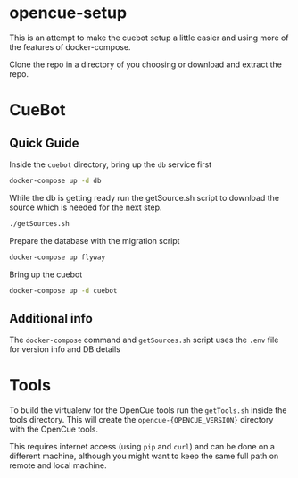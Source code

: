 # opencue-setup

This is an attempt to make the cuebot setup a little easier and using more of the features of docker-compose.

Clone the repo in a directory of you choosing or download and extract the repo.

# CueBot #

## Quick Guide ##

Inside the `cuebot` directory, bring up the `db` service first
```bash
docker-compose up -d db
```

While the db is getting ready run the getSource.sh script to download the source which is needed for the next step.
```bash
./getSources.sh
```

Prepare the database with the migration script
```bash
docker-compose up flyway
```

Bring up the cuebot
```bash
docker-compose up -d cuebot
```

## Additional info ##

The `docker-compose` command and `getSources.sh` script uses the `.env` file for version info and DB details


# Tools #

To build the virtualenv for the OpenCue tools run the `getTools.sh` inside the tools directory. This will create the `opencue-{OPENCUE_VERSION}` directory with the OpenCue tools.

This requires internet access (using `pip` and `curl`) and can be done on a different machine, although you might want to keep the same full path on remote and local machine.

